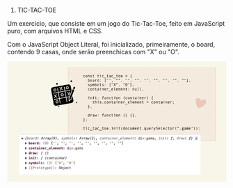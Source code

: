 1. TIC-TAC-TOE

<p>
  Um exercício, que consiste em um jogo do Tic-Tac-Toe, feito em JavaScript puro, com arquivos HTML e CSS.

Com o JavaScript Object Literal, foi inicializado, primeiramente, o board, contendo 9 casas, onde serão preenchicas com "X" ou "O".

</p>
<img src="./assets/images/screenshot-1.png"  />
